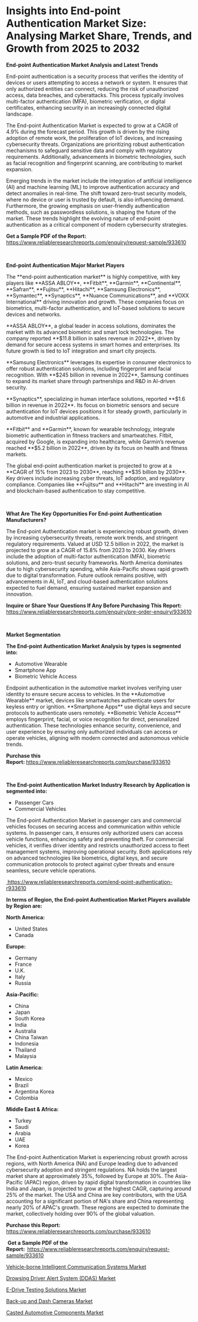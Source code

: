 <p><h1>Insights into End-point Authentication Market Size: Analysing Market Share, Trends, and Growth from 2025 to 2032</h1></p><p><strong>End-point Authentication Market Analysis and Latest Trends</strong></p>
<p><p>End-point authentication is a security process that verifies the identity of devices or users attempting to access a network or system. It ensures that only authorized entities can connect, reducing the risk of unauthorized access, data breaches, and cyberattacks. This process typically involves multi-factor authentication (MFA), biometric verification, or digital certificates, enhancing security in an increasingly connected digital landscape.</p><p>The End-point Authentication Market is expected to grow at a CAGR of 4.9% during the forecast period. This growth is driven by the rising adoption of remote work, the proliferation of IoT devices, and increasing cybersecurity threats. Organizations are prioritizing robust authentication mechanisms to safeguard sensitive data and comply with regulatory requirements. Additionally, advancements in biometric technologies, such as facial recognition and fingerprint scanning, are contributing to market expansion.</p><p>Emerging trends in the market include the integration of artificial intelligence (AI) and machine learning (ML) to improve authentication accuracy and detect anomalies in real-time. The shift toward zero-trust security models, where no device or user is trusted by default, is also influencing demand. Furthermore, the growing emphasis on user-friendly authentication methods, such as passwordless solutions, is shaping the future of the market. These trends highlight the evolving nature of end-point authentication as a critical component of modern cybersecurity strategies.</p></p>
<p><strong>Get a Sample PDF of the Report:&nbsp;</strong> <a href="https://www.reliableresearchreports.com/enquiry/request-sample/933610?utm_campaign=9&utm_medium=2&utm_source=Github&utm_content=ia&utm_term=23012025&utm_id=end-point-authentication">https://www.reliableresearchreports.com/enquiry/request-sample/933610</a></p>
<p>&nbsp;</p>
<p><strong>End-point Authentication Major Market Players</strong></p>
<p><p>The **end-point authentication market** is highly competitive, with key players like **ASSA ABLOY**, **Fitbit**, **Garmin**, **Continental**, **Safran**, **Fujitsu**, **Hitachi**, **Samsung Electronics**, **Symantec**, **Synaptics**, **Nuance Communications**, and **VOXX International** driving innovation and growth. These companies focus on biometrics, multi-factor authentication, and IoT-based solutions to secure devices and networks.</p><p>**ASSA ABLOY**, a global leader in access solutions, dominates the market with its advanced biometric and smart lock technologies. The company reported **$11.8 billion in sales revenue in 2022**, driven by demand for secure access systems in smart homes and enterprises. Its future growth is tied to IoT integration and smart city projects.</p><p>**Samsung Electronics** leverages its expertise in consumer electronics to offer robust authentication solutions, including fingerprint and facial recognition. With **$245 billion in revenue in 2022**, Samsung continues to expand its market share through partnerships and R&D in AI-driven security.</p><p>**Synaptics**, specializing in human interface solutions, reported **$1.6 billion in revenue in 2022**. Its focus on biometric sensors and secure authentication for IoT devices positions it for steady growth, particularly in automotive and industrial applications.</p><p>**Fitbit** and **Garmin**, known for wearable technology, integrate biometric authentication in fitness trackers and smartwatches. Fitbit, acquired by Google, is expanding into healthcare, while Garmin’s revenue reached **$5.2 billion in 2022**, driven by its focus on health and fitness markets.</p><p>The global end-point authentication market is projected to grow at a **CAGR of 15% from 2023 to 2030**, reaching **$35 billion by 2030**. Key drivers include increasing cyber threats, IoT adoption, and regulatory compliance. Companies like **Fujitsu** and **Hitachi** are investing in AI and blockchain-based authentication to stay competitive.</p></p>
<p>&nbsp;</p>
<p><strong>What Are The Key Opportunities For End-point Authentication Manufacturers?</strong></p>
<p><p>The End-point Authentication market is experiencing robust growth, driven by increasing cybersecurity threats, remote work trends, and stringent regulatory requirements. Valued at USD 12.5 billion in 2022, the market is projected to grow at a CAGR of 15.8% from 2023 to 2030. Key drivers include the adoption of multi-factor authentication (MFA), biometric solutions, and zero-trust security frameworks. North America dominates due to high cybersecurity spending, while Asia-Pacific shows rapid growth due to digital transformation. Future outlook remains positive, with advancements in AI, IoT, and cloud-based authentication solutions expected to fuel demand, ensuring sustained market expansion and innovation.</p></p>
<p><strong>Inquire or Share Your Questions If Any Before Purchasing This Report:</strong> <a href="https://www.reliableresearchreports.com/enquiry/pre-order-enquiry/933610?utm_campaign=9&utm_medium=2&utm_source=Github&utm_content=ia&utm_term=23012025&utm_id=end-point-authentication">https://www.reliableresearchreports.com/enquiry/pre-order-enquiry/933610</a></p>
<p>&nbsp;</p>
<p><strong>Market Segmentation</strong></p>
<p><strong>The End-point Authentication Market Analysis by types is segmented into:</strong></p>
<p><ul><li>Automotive Wearable</li><li>Smartphone App</li><li>Biometric Vehicle Access</li></ul></p>
<p><p>Endpoint authentication in the automotive market involves verifying user identity to ensure secure access to vehicles. In the **Automotive Wearable** market, devices like smartwatches authenticate users for keyless entry or ignition. **Smartphone Apps** use digital keys and secure protocols to authenticate users remotely. **Biometric Vehicle Access** employs fingerprint, facial, or voice recognition for direct, personalized authentication. These technologies enhance security, convenience, and user experience by ensuring only authorized individuals can access or operate vehicles, aligning with modern connected and autonomous vehicle trends.</p></p>
<p><strong>Purchase this Report:&nbsp;</strong><a href="https://www.reliableresearchreports.com/purchase/933610?utm_campaign=9&utm_medium=2&utm_source=Github&utm_content=ia&utm_term=23012025&utm_id=end-point-authentication">https://www.reliableresearchreports.com/purchase/933610</a></p>
<p>&nbsp;</p>
<p><strong>The End-point Authentication Market Industry Research by Application is segmented into:</strong></p>
<p><ul><li>Passenger Cars</li><li>Commercial Vehicles</li></ul></p>
<p><p>The End-point Authentication Market in passenger cars and commercial vehicles focuses on securing access and communication within vehicle systems. In passenger cars, it ensures only authorized users can access vehicle functions, enhancing safety and preventing theft. For commercial vehicles, it verifies driver identity and restricts unauthorized access to fleet management systems, improving operational security. Both applications rely on advanced technologies like biometrics, digital keys, and secure communication protocols to protect against cyber threats and ensure seamless, secure vehicle operations.</p></p>
<p><a href="https://www.reliableresearchreports.com/end-point-authentication-r933610?utm_campaign=9&utm_medium=2&utm_source=Github&utm_content=ia&utm_term=23012025&utm_id=end-point-authentication">&nbsp;https://www.reliableresearchreports.com/end-point-authentication-r933610</a></p>
<p><strong>In terms of Region, the End-point Authentication Market Players available by Region are:</strong></p>
<p>
    <p> <strong> North America: </strong>
        <ul>
            <li>United States</li>
            <li>Canada</li>
        </ul>
        </p> 
    <p> <strong> Europe: </strong>
        <ul>
            <li>Germany</li>
            <li>France</li>
            <li>U.K.</li>
            <li>Italy</li>
            <li>Russia</li>
        </ul>
        </p> 
    <p> <strong> Asia-Pacific: </strong>
        <ul>
            <li>China</li>
            <li>Japan</li>
            <li>South Korea</li>
            <li>India</li>
            <li>Australia</li>
            <li>China Taiwan</li>
            <li>Indonesia</li>
            <li>Thailand</li>
            <li>Malaysia</li>
        </ul>
        </p> 
    <p> <strong> Latin America: </strong>
        <ul>
            <li>Mexico</li>
            <li>Brazil</li>
            <li>Argentina Korea</li>
            <li>Colombia</li>
        </ul>
        </p> 
    <p> <strong> Middle East & Africa: </strong>
        <ul>
            <li>Turkey</li>
            <li>Saudi</li>
            <li>Arabia</li>
            <li>UAE</li>
            <li>Korea</li>
        </ul>
    </p>
    </p>
<p><p>The End-point Authentication Market is experiencing robust growth across regions, with North America (NA) and Europe leading due to advanced cybersecurity adoption and stringent regulations. NA holds the largest market share at approximately 35%, followed by Europe at 30%. The Asia-Pacific (APAC) region, driven by rapid digital transformation in countries like India and Japan, is projected to grow at the highest CAGR, capturing around 25% of the market. The USA and China are key contributors, with the USA accounting for a significant portion of NA's share and China representing nearly 20% of APAC's growth. These regions are expected to dominate the market, collectively holding over 90% of the global valuation.</p></p>
<p><strong>Purchase this Report: </strong><a href="https://www.reliableresearchreports.com/purchase/933610?utm_campaign=9&utm_medium=2&utm_source=Github&utm_content=ia&utm_term=23012025&utm_id=end-point-authentication">https://www.reliableresearchreports.com/purchase/933610</a></p>
<p>&nbsp;<strong>Get a Sample PDF of the Report:&nbsp;&nbsp;</strong><a href="https://www.reliableresearchreports.com/enquiry/request-sample/933610?utm_campaign=9&utm_medium=2&utm_source=Github&utm_content=ia&utm_term=23012025&utm_id=end-point-authentication">https://www.reliableresearchreports.com/enquiry/request-sample/933610</a></p>
<p><strong></strong></p>
<p><p><a href="https://github.com/manesros8/Market-Research-Report-List-1/blob/main/vehicle-borne-intelligent-communication-systems-market.md?utm_campaign=9&utm_medium=2&utm_source=Github&utm_content=ia&utm_term=23012025&utm_id=end-point-authentication">Vehicle-borne Intelligent Communication Systems Market</a></p><p><a href="https://github.com/hgf64gh/Market-Research-Report-List-1/blob/main/drowsing-driver-alert-system-ddas-market.md?utm_campaign=9&utm_medium=2&utm_source=Github&utm_content=ia&utm_term=23012025&utm_id=end-point-authentication">Drowsing Driver Alert System (DDAS) Market</a></p><p><a href="https://github.com/SanjidaMahmud54/Market-Research-Report-List-1/blob/main/e-drive-testing-solutions-market.md?utm_campaign=9&utm_medium=2&utm_source=Github&utm_content=ia&utm_term=23012025&utm_id=end-point-authentication">E-Drive Testing Solutions Market</a></p><p><a href="https://github.com/ulyssacrayne00231/Market-Research-Report-List-1/blob/main/back-up-and-dash-cameras-market.md?utm_campaign=9&utm_medium=2&utm_source=Github&utm_content=ia&utm_term=23012025&utm_id=end-point-authentication">Back-up and Dash Cameras Market</a></p><p><a href="https://github.com/WashimHussain441/Market-Research-Report-List-1/blob/main/casted-automotive-components-market.md?utm_campaign=9&utm_medium=2&utm_source=Github&utm_content=ia&utm_term=23012025&utm_id=end-point-authentication">Casted Automotive Components Market</a></p></p>